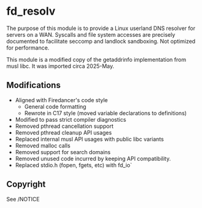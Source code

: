 # fd_resolv

The purpose of this module is to provide a Linux userland DNS resolver
for servers on a WAN.  Syscalls and file system accesses are precisely
documented to facilitate seccomp and landlock sandboxing.  Not optimized
for performance.

This module is a modified copy of the getaddrinfo implementation from
musl libc.  It was imported circa 2025-May.

## Modifications

- Aligned with Firedancer's code style
  - General code formatting
  - Rewrote in C17 style (moved variable declarations to definitions)
- Modified to pass strict compiler diagnostics
- Removed pthread cancellation support
- Removed pthread cleanup API usages
- Replaced internal musl API usages with public libc variants
- Removed malloc calls
- Removed support for search domains
- Removed unused code incurred by keeping API compatibility.
- Replaced stdio.h (fopen, fgets, etc) with fd_io`

## Copyright

See /NOTICE
